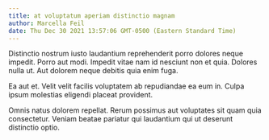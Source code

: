 ```yaml
---
title: at voluptatum aperiam distinctio magnam
author: Marcella Feil
date: Thu Dec 30 2021 13:57:06 GMT-0500 (Eastern Standard Time)
---
```

Distinctio nostrum iusto laudantium reprehenderit porro dolores neque impedit. Porro aut modi. Impedit vitae nam id nesciunt non et quia. Dolores nulla ut. Aut dolorem neque debitis quia enim fuga.

 Ea aut et. Velit velit facilis voluptatem ab repudiandae ea eum in. Culpa ipsum molestias eligendi placeat provident.

 Omnis natus dolorem repellat. Rerum possimus aut voluptates sit quam quia consectetur. Veniam beatae pariatur qui laudantium qui ut deserunt distinctio optio.